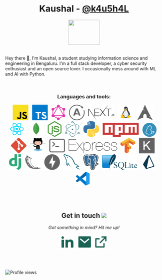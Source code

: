 <h1 align="center">Kaushal - <a href="https://kaush.me">@k4u5h4L</a></h1>

<p align="center">
  <img src="https://media.giphy.com/media/3ohs4f2bZ4jSd2q5tS/giphy.gif" width="100" height="80" />
  <br><br>
  <p>
     Hey there 👋, I'm Kaushal, a student studying information science and engineering in Bengaluru. I'm a full stack developer, a cyber security enthusiast and an open source lover. I occasionally mess around with ML and AI with Python.
  </p>

  <br>

  <!-- <details>
    ![My github stats](https://github-readme-stats.vercel.app/api?username=k4u5h4L&show_icons=true)
  </details> -->
</p>

<!-- <p align="center"> Got something in mind? Hit me up!</p>

- LinkedIn <img align="left" alt="kaushal's LinkdeIN" width="22px" src="https://media.giphy.com/media/kyWNFTml48xUubWUq3/giphy.gif" />: [linkedin.com/in/kaushal-bhat-8374451a2](https://www.linkedin.com/in/kaushal-bhat-8374451a2/)

- Mail <img align="left" align="center" alt="kaushal's mail" width="22px" src="https://media.giphy.com/media/UrCybfHo3r1kmTZfJR/giphy.gif" />: [kaushal.bhat@yahoo.com](mailto:kaushal.bhat@yahoo.com)

- Portfolio <a href="mailto:kaushal.v.bhat@gmail.com">
  <img align="left" align="center" alt="kaushal's mail" width="22px" src="https://media.giphy.com/media/lmjnyWWSXleEckhv0c/giphy.gif" />
  </a>: [k4u5h4l.github.io](https://k4u5h4l.github.io/)

- dev-to <img align="left" align="center" alt="kaushal's Dev.to" width="22px" src="https://cdn.jsdelivr.net/npm/simple-icons@3.0.1/icons/dev-dot-to.svg" />: [dev.to/k4u5h4l](https://dev.to/k4u5h4l)

</p> -->

<h3 align="center">Languages and tools:</h3>
<p align="center">

<img height="50" src="assets/javascript.svg">
&nbsp;
<!-- <code><img height="20" src="https://raw.githubusercontent.com/github/explore/80688e429a7d4ef2fca1e82350fe8e3517d3494d/topics/typescript/typescript.png"></code> -->

<img height="50" src="assets/typescript-icon.svg">
&nbsp;
<img height="50" src="assets/graphql.svg">
&nbsp;
<img height="50" src="assets/apollographql.svg">
&nbsp;
<img height="50" src="assets/nextjs.svg">
&nbsp;
<img height="50" src="assets/linux.svg">
&nbsp;
<img height="50" src="assets/arch-linux.svg">
&nbsp;
<img height="50" src="assets/file-type-reactjs.svg">
&nbsp;
<img height="50" src="assets/file-type-mongo.svg">
&nbsp;
<img height="50" src="assets/nodejs-icon.svg">
&nbsp;
<!-- <img height="50" src="assets/file-type-cpp2.svg">
&nbsp;
<img height="50" src="assets/c.svg">
&nbsp;
<img height="50" src="assets/java.svg">
&nbsp; -->
<img height="50" src="assets/electron.svg">
&nbsp;
<img height="50" src="assets/python.svg">
&nbsp;
<img height="45" src="assets/npm.svg">
&nbsp;
<img height="45" src="assets/yarn.svg">
&nbsp;
<img height="50" src="assets/git-icon.svg">
&nbsp;
<img height="50" src="assets/github-octocat.svg">
&nbsp;
<img height="50" src="assets/terminal.svg">
&nbsp;
<img height="45" src="assets/express.svg">
&nbsp;
<img height="50" src="assets/tensorflow.svg">
&nbsp;
<img height="50" src="assets/keras.svg">
&nbsp;
<img height="50" src="assets/django.svg">
&nbsp;
<img height="50" src="assets/flask.svg">
&nbsp;
<img height="50" src="assets/fastapi.svg">
&nbsp;
<img height="50" src="assets/mysql.svg">
&nbsp;
<img height="50" src="assets/postgresql.svg">
&nbsp;
<img height="50" src="assets/sqlite.svg">
&nbsp;
<img height="50" src="assets/file-type-light-prisma.svg">
&nbsp;
<img height="50" src="assets/file-type-vscode.svg">
&nbsp;
<!-- <img height="50" src="assets/firebase.svg">
&nbsp; -->
</p>

<br><br>

<h2 align="center">Get in touch <img src="https://user-images.githubusercontent.com/5679180/79618120-0daffb80-80be-11ea-819e-d2b0fa904d07.gif" width="27px"></h2>

<p align="center">
  <i>Got something in mind? Hit me up!</i>

  <p align="center">
    <a href="https://www.linkedin.com/in/kaushal-bhat-8374451a2/" alt="Linkedin"><img src="assets/linkedin-fill.svg"></a>&nbsp;
    <a href="mailto:kaushal.v.bhat@gmail.com" alt="Contact me"><img src="assets/mail-fill.svg"></a>
    <a href="https://kaush.me" alt="portfolio"><img src="assets/external-link-line.svg"></a>
  </p>

<br><br>

<!--
![github stats](https://github-readme-stats.vercel.app/api?username=k4u5h4L&show_icons=true)

<br><br>
-->
<p align="center">

![Profile views](https://gpvc.arturio.dev/k4u5h4L)

</p>
</p>

<!--
**k4u5h4L/k4u5h4L** is a ✨ _special_ ✨ repository because its `README.md` (this file) appears on your GitHub profile.

Here are some ideas to get you started:

- 🔭 I’m currently working on ...
- 🌱 I’m currently learning ...
- 👯 I’m looking to collaborate on ...
- 🤔 I’m looking for help with ...
- 💬 Ask me about ...
- 📫 How to reach me: ...
- 😄 Pronouns: ...
- ⚡ Fun fact: ...
-->
